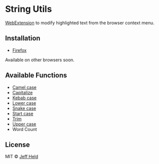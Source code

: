 # String Utils

[WebExtension](https://developer.mozilla.org/en-US/Add-ons/WebExtensions) to modify highlighted text from the browser context menu.

## Installation

- [Firefox](https://addons.mozilla.org/en-US/firefox/addon/string-utils)

Available on other browsers soon.

## Available Functions
- [Camel case](https://lodash.com/docs/4.17.5#camelCase)
- [Capitalize](https://lodash.com/docs/4.17.5#capitalize)
- [Kebab case](https://lodash.com/docs/4.17.5#kebabCase)
- [Lower case](https://lodash.com/docs/4.17.5#lowerCase)
- [Snake case](https://lodash.com/docs/4.17.5#snakeCase)
- [Start case](https://lodash.com/docs/4.17.5#startCase)
- [Trim](https://lodash.com/docs/4.17.5#trim)
- [Upper case](https://lodash.com/docs/4.17.5#upperCase)
- Word Count

## License

MIT © [Jeff Held](https://github.com/solkaz/string-utils-webext)

